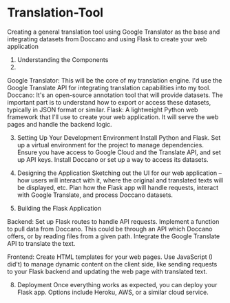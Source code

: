 # Translation-Tool
Creating a general translation tool using Google Translator as the base and integrating datasets from Doccano and using Flask to create your web application

1. Understanding the Components
2. 
Google Translator: This will be the core of my translation engine. I'd use the Google Translate API for integrating translation capabilities into my tool.
Doccano: It's an open-source annotation tool that will provide datasets. The important part is to understand how to export or access these datasets, typically in JSON format or similar.
Flask: A lightweight Python web framework that I'll use to create your web application. It will serve the web pages and handle the backend logic.

3. Setting Up Your Development Environment
Install Python and Flask.
Set up a virtual environment for the project to manage dependencies.
Ensure you have access to Google Cloud and the Translate API, and set up API keys.
Install Doccano or set up a way to access its datasets.

5. Designing the Application
Sketching out the UI for our web application – how users will interact with it, where the original and translated texts will be displayed, etc.
Plan how the Flask app will handle requests, interact with Google Translate, and process Doccano datasets.

7. Building the Flask Application

Backend:
Set up Flask routes to handle API requests.
Implement a function to pull data from Doccano. This could be through an API which Doccano offers, or by reading files from a given path.
Integrate the Google Translate API to translate the text.

Frontend:
Create HTML templates for your web pages.
Use JavaScript (I did't) to manage dynamic content on the client side, like sending requests to your Flask backend and updating the web page with translated text.

8. Deployment
Once everything works as expected, you can deploy your Flask app. Options include Heroku, AWS, or a similar cloud service.

